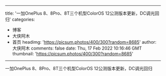 
---
title: '一加OnePlus 8、8Pro、8T三个机型ColorOS 12公测版本更新，DC调光回归'
categories: 
 - 博客
 - 大侠阿木
 - 首页
headimg: 'https://picsum.photos/400/300?random=8685'
author: 大侠阿木
comments: false
date: Thu, 17 Feb 2022 10:16:46 GMT
thumbnail: 'https://picsum.photos/400/300?random=8685'
---

<div>   
一加OnePlus 8、8Pro、8T三个机型ColorOS 12公测版本更新，DC调光回归  
</div>
            